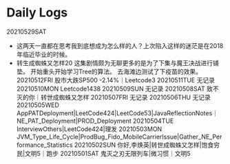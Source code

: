 # Daily Logs



20210529SAT 
* 这两天一直都在思考我到底想成为怎么样的人？上次陷入这样的迷茫是在2018年临近毕业的时候。
* 转生成蜘蛛又怎样20 这集剧情颇为无聊更多的是为了下集与魔王决战进行铺垫。
开始重头开始学习Tree的算法。
去海滩边测试了下疫苗的效果。
20210512FRI 股市大跌SP500 -2.14%｜Leetcode3
20210511TUE 无记录
20210510MON Leetcode1438
20210509SUN 无记录
20210508SAT 致不灭的你｜转世成蜘蛛又怎样
20210507FRI 无记录
20210506THU 无记录
20210505WED AppPATDeployment|LeetCode424|LeetCode53|JavaReflectionNotes｜NE_PAT_Deployment|PROD_Deployment
20210504TUE InterviewOthers|LeetCode424|理发
20210503MON JVM_Type_Life_Cycle|ProdBug_Fido_MobileCarrierIssue|Gather_NE_Performance_Statistics
20210502SUN 你好,李焕英|转世成蜘蛛又怎样|饱食穷民|文明5｜跑步
20210501SAT 鬼灭之刃无限列车|微习惯｜文明5


